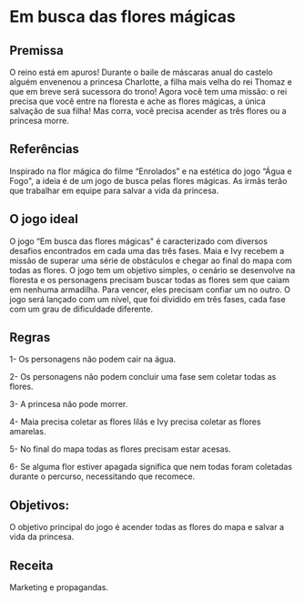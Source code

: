 # Em busca das flores mágicas

## Premissa
O reino está em apuros! Durante o baile de máscaras anual do castelo alguém envenenou a princesa Charlotte, a filha mais velha do rei Thomaz e que em breve será sucessora do trono! Agora você tem uma missão: o rei precisa que você entre na floresta e ache as flores mágicas, a única salvação de sua filha! Mas corra, você precisa acender as três flores ou a princesa morre.

## Referências
 Inspirado na flor mágica do filme “Enrolados” e na estética do jogo “Água e Fogo", a ideia é de um jogo de busca pelas flores mágicas. As irmãs terão que trabalhar em equipe para salvar a vida da princesa. 

 ## O jogo ideal
O jogo “Em busca das flores mágicas" é caracterizado com diversos desafios encontrados em cada uma das três fases. Maia e Ivy recebem a missão de superar uma série de obstáculos e chegar ao final do mapa com todas as flores. O jogo tem um objetivo simples, o cenário se desenvolve na floresta e os personagens precisam buscar todas as flores sem que caiam em nenhuma armadilha. Para vencer, eles precisam confiar um no outro. O jogo será lançado com um nível, que foi dividido em três fases, cada fase com um grau de dificuldade diferente. 

## Regras
 
1- Os personagens não podem cair na água.

2- Os personagens não podem concluir uma fase sem coletar todas as flores. 

3- A princesa não pode morrer. 

4-  Maia precisa coletar as flores lilás e Ivy precisa coletar as flores amarelas. 

5- No final do mapa todas as flores precisam estar acesas.

6- Se alguma flor estiver apagada significa que nem todas foram coletadas durante o percurso, necessitando que recomece.

## Objetivos:
O objetivo principal do jogo é acender todas as flores do mapa e salvar a vida da princesa.

## Receita
Marketing e propagandas. 




